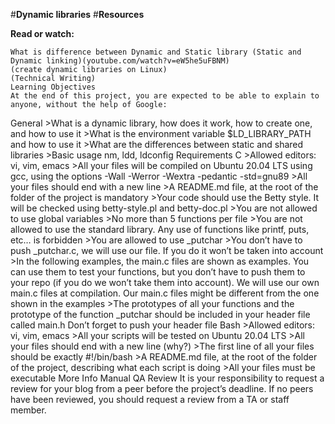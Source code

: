 #**Dynamic libraries**
#**Resources**

**Read or watch:**

    
    What is difference between Dynamic and Static library (Static and Dynamic linking)(youtube.com/watch?v=eW5he5uFBNM)
    (create dynamic libraries on Linux)
    (Technical Writing)
    Learning Objectives
    At the end of this project, you are expected to be able to explain to anyone, without the help of Google:

General
    >What is a dynamic library, how does it work, how to create one, and how to use it
    >What is the environment variable $LD_LIBRARY_PATH and how to use it
    >What are the differences between static and shared libraries
    >Basic usage nm, ldd, ldconfig
Requirements
C
    >Allowed editors: vi, vim, emacs
    >All your files will be compiled on Ubuntu 20.04 LTS using gcc, using the options -Wall -Werror -Wextra -pedantic -std=gnu89
    >All your files should end with a new line
    >A README.md file, at the root of the folder of the project is mandatory
    >Your code should use the Betty style. It will be checked using betty-style.pl and betty-doc.pl
    >You are not allowed to use global variables
    >No more than 5 functions per file
    >You are not allowed to use the standard library. Any use of functions like printf, puts, etc… is forbidden
    >You are allowed to use _putchar
    >You don’t have to push _putchar.c, we will use our file. If you do it won’t be taken into account
    >In the following examples, the main.c files are shown as examples. You can use them to test your functions, but you don’t have to push them to your repo (if you do we won’t take them into account). We will use our own main.c files at compilation. Our main.c files might be different from the one shown in the examples
    >The prototypes of all your functions and the prototype of the function _putchar should be included in your header file called main.h
    Don’t forget to push your header file
Bash
    >Allowed editors: vi, vim, emacs
    >All your scripts will be tested on Ubuntu 20.04 LTS
    >All your files should end with a new line (why?)
    >The first line of all your files should be exactly #!/bin/bash
    >A README.md file, at the root of the folder of the project, describing what each script is doing
    >All your files must be executable
More Info
Manual QA Review
It is your responsibility to request a review for your blog from a peer before the project’s deadline. If no peers have been reviewed, you should request a review from a TA or staff member.